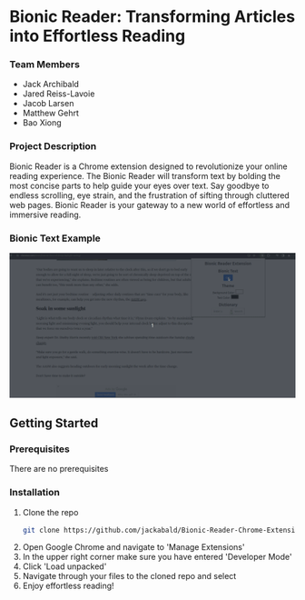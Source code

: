 # Bionic Reader: Transforming Articles into Effortless Reading 

### Team Members
- Jack Archibald
- Jared Reiss-Lavoie
- Jacob Larsen
- Matthew Gehrt
- Bao Xiong

### Project Description
Bionic Reader is a Chrome extension designed to revolutionize your online reading experience. The Bionic Reader will transform text by bolding the most concise parts to help guide your eyes over text. Say goodbye to endless scrolling, eye strain, and the frustration of sifting through cluttered web pages. Bionic Reader is your gateway to a new world of effortless and immersive reading.

### Bionic Text Example
![Bionic Text Example](BionicExample.gif)

## Getting Started

### Prerequisites

There are no prerequisites

### Installation

1. Clone the repo
   ```sh
   git clone https://github.com/jackabald/Bionic-Reader-Chrome-Extension.git
   ```
2. Open Google Chrome and navigate to 'Manage Extensions'
3. In the upper right corner make sure you have entered 'Developer Mode'
4. Click 'Load unpacked'
5. Navigate through your files to the cloned repo and select
6. Enjoy effortless reading!
